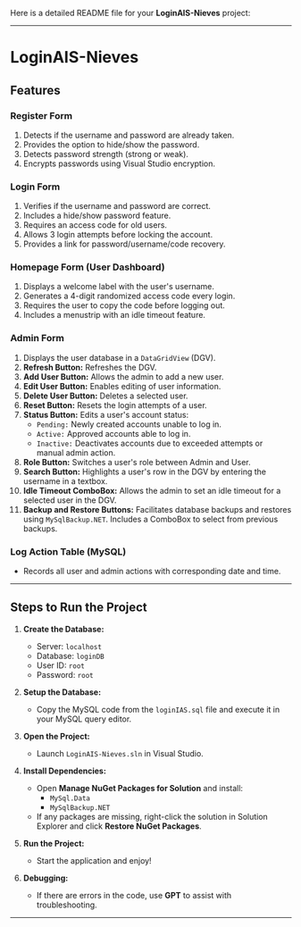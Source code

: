 Here is a detailed README file for your **LoginAIS-Nieves** project:

---

# LoginAIS-Nieves

## Features

### Register Form
1. Detects if the username and password are already taken.
2. Provides the option to hide/show the password.
3. Detects password strength (strong or weak).
4. Encrypts passwords using Visual Studio encryption.

### Login Form
1. Verifies if the username and password are correct.
2. Includes a hide/show password feature.
3. Requires an access code for old users.
4. Allows 3 login attempts before locking the account.
5. Provides a link for password/username/code recovery.

### Homepage Form (User Dashboard)
1. Displays a welcome label with the user's username.
2. Generates a 4-digit randomized access code every login.
3. Requires the user to copy the code before logging out.
4. Includes a menustrip with an idle timeout feature.

### Admin Form
1. Displays the user database in a `DataGridView` (DGV).
2. **Refresh Button:** Refreshes the DGV.
3. **Add User Button:** Allows the admin to add a new user.
4. **Edit User Button:** Enables editing of user information.
5. **Delete User Button:** Deletes a selected user.
6. **Reset Button:** Resets the login attempts of a user.
7. **Status Button:** Edits a user's account status:
   - `Pending:` Newly created accounts unable to log in.
   - `Active:` Approved accounts able to log in.
   - `Inactive:` Deactivates accounts due to exceeded attempts or manual admin action.
8. **Role Button:** Switches a user's role between Admin and User.
9. **Search Button:** Highlights a user's row in the DGV by entering the username in a textbox.
10. **Idle Timeout ComboBox:** Allows the admin to set an idle timeout for a selected user in the DGV.
11. **Backup and Restore Buttons:** Facilitates database backups and restores using `MySqlBackup.NET`. Includes a ComboBox to select from previous backups.

### Log Action Table (MySQL)
- Records all user and admin actions with corresponding date and time.

---

## Steps to Run the Project

1. **Create the Database:**
   - Server: `localhost`  
   - Database: `loginDB`  
   - User ID: `root`  
   - Password: `root`

2. **Setup the Database:**
   - Copy the MySQL code from the `loginIAS.sql` file and execute it in your MySQL query editor.

3. **Open the Project:**
   - Launch `LoginAIS-Nieves.sln` in Visual Studio.

4. **Install Dependencies:**
   - Open **Manage NuGet Packages for Solution** and install:
     - `MySql.Data`
     - `MySqlBackup.NET`
   - If any packages are missing, right-click the solution in Solution Explorer and click **Restore NuGet Packages**.

5. **Run the Project:**
   - Start the application and enjoy!

6. **Debugging:**
   - If there are errors in the code, use **GPT** to assist with troubleshooting.

---

